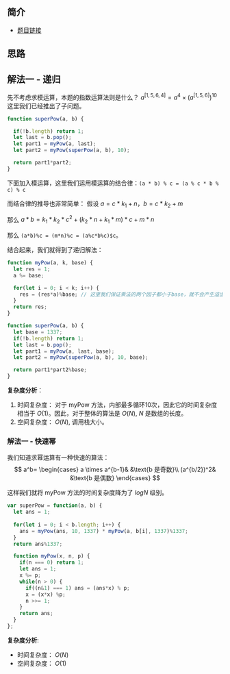 ## 简介
- [题目链接](https://leetcode-cn.com/problems/super-pow/)

## 思路
## 解法一 - 递归
先不考虑求模运算，本题的指数运算法则是什么？
$a^{[1,5,6,4]} = a^4 \times (a^{[1,5,6]})^{10}$
这里我们已经推出了子问题。

```javascript
function superPow(a, b) {

  if(!b.length) return 1;
  let last = b.pop();
  let part1 = myPow(a, last);
  let part2 = myPow(superPow(a, b), 10);

  return part1*part2;
}
```

下面加入模运算，这里我们运用模运算的结合律：`(a * b) % c = (a % c * b % c) % c`

而结合律的推导也非常简单：
假设 $a = c*k_1 + n$，$b = c*k_2 + m$

那么 $a*b = k_1*k_2*c^2 + (k_2*n + k_1*m)*c + m*n$

那么 `(a*b)%c = (m*n)%c = (a%c*b%c)$c`。


结合起来，我们就得到了递归解法：
```javascript
function myPow(a, k, base) { 
  let res = 1;
  a %= base;

  for(let i = 0; i < k; i++) {
    res = (res*a)%base; // 这里我们保证乘法的两个因子都小于base，就不会产生溢出。
  }
  return res;
}

function superPow(a, b) {
  let base = 1337;
  if(!b.length) return 1;
  let last = b.pop();
  let part1 = myPow(a, last, base);
  let part2 = myPow(superPow(a, b), 10, base);

  return part1*part2%base;
}
```

**复杂度分析**：
1. 时间复杂度：
对于 myPow 方法，内部最多循环10次，因此它的时间复杂度相当于 $O(1)$。因此，对于整体的算法是 $O(N)$, $N$ 是数组的长度。
2. 空间复杂度： $O(N)$, 调用栈大小。

### 解法一 - 快速幂
我们知道求幂运算有一种快速的算法：
$$
a^b=
\begin{cases}
a \times a^{b-1}& &\text{b 是奇数}\\
(a^{b/2})^2& &\text{b 是偶数}
\end{cases}
$$

这样我们就将 myPow 方法的时间复杂度降为了 $logN$ 级别。

```javascript
var superPow = function(a, b) {
  let ans = 1;
  
  for(let i = 0; i < b.length; i++) {
    ans = myPow(ans, 10, 1337) * myPow(a, b[i], 1337)%1337;
  }
  return ans%1337;

  function myPow(x, n, p) {
    if(n === 0) return 1;
    let ans = 1;
    x %= p;
    while(n > 0) {
      if((n&1) === 1) ans = (ans*x) % p;
      x = (x*x) %p;
      n >>= 1;
    }
    return ans;
  }
};
```




**复杂度分析**:
- 时间复杂度： $O(N)$
- 空间复杂度： $O(1)$
